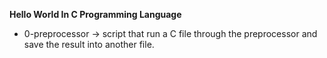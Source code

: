 **Hello World In C Programming Language**
- 0-preprocessor -> script that run a C file through the preprocessor and save the result into another file.
